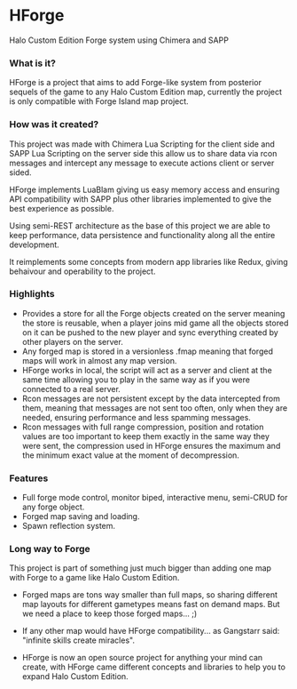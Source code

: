 # HForge
Halo Custom Edition Forge system using Chimera and SAPP

### What is it?
HForge is a project that aims to add Forge-like system from posterior sequels of the game to any Halo Custom Edition map, currently the project is only compatible with Forge Island map project.

### How was it created?
This project was made with Chimera Lua Scripting for the client side and SAPP Lua Scripting on the server side this allow us to share data via rcon messages and intercept any message to execute actions client or server sided.

HForge implements LuaBlam giving us easy memory access and ensuring API compatibility with SAPP plus other libraries implemented to give the best experience as possible.

Using semi-REST architecture as the base of this project we are able to keep performance, data persistence and functionality along all the entire development.

It reimplements some concepts from modern app libraries like Redux, giving behaivour and operability to the project.

### Highlights
- Provides a store for all the Forge objects created on the server meaning the store is reusable, when a player joins mid game all the objects stored on it can be pushed to the new player and sync everything created by other players on the server.
- Any forged map is stored in a versionless .fmap meaning that forged maps will work in almost any map version.
- HForge works in local, the script will act as a server and client at the same time allowing you to play in the same way as if you were connected to a real server.
- Rcon messages are not persistent except by the data intercepted from them, meaning that messages are not sent too often, only when they are needed, ensuring performance and less spamming messages.
- Rcon messages with full range compression, position and rotation values are too important to keep them exactly in the same way they were sent, the compression used in HForge ensures the maximum and the minimum exact value at the moment of decompression.

### Features
- Full forge mode control, monitor biped, interactive menu, semi-CRUD for any forge object.
- Forged map saving and loading.
- Spawn reflection system.

### Long way to Forge
This project is part of something just much bigger than adding one map with Forge to a game like Halo Custom Edition.

- Forged maps are tons way smaller than full maps, so sharing different map layouts for different gametypes means fast on demand maps.
But we need a place to keep those forged maps... ;)

-  If any other map would have HForge compatibility... as Gangstarr said: "infinite skills create miracles".

- HForge is now an open source project for anything your mind can create, with HForge came different concepts and libraries to help you to expand Halo Custom Edition.
